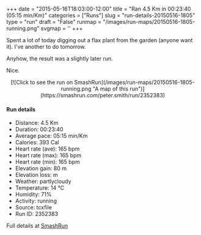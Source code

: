 +++
date = "2015-05-16T18:03:00-12:00"
title = "Ran 4.5 Km in 00:23:40 (05:15 min/Km)"
categories = ["Runs"]
slug = "run-details-20150516-1805"
type = "run"
draft = "False"
runmap = "/images/run-maps/20150516-1805-running.png"
svgmap = '<polyline points="3 43, 0 52, 18 57, 46 62, 48 64, 97 75, 100 64, 84 60, 81 58, 77 55, 70 48, 72 40, 67 45, 62 41, 56 39, 52 40, 51 40, 25 25, 19 36, 17 40, 8 38, 7 39, 5 43">'
+++

Spent a lot of today digging out a flax plant from the garden (anyone want it). I've another to do tomorrow. 

Anyhow, the result was a slightly later run. 

Nice. 



<!--more-->

<center>
[![Click to see the run on SmashRun](/images/run-maps/20150516-1805-running.png "A map of this run")](https://smashrun.com/peter.smith/run/2352383)
</center>

#### Run details

* Distance: 4.5 Km
* Duration: 00:23:40
* Average pace: 05:15 min/Km
* Calories: 393 Cal
* Heart rate (ave): 165 bpm
* Heart rate (max): 165 bpm
* Heart rate (min): 165 bpm
* Elevation gain: 80 m
* Elevation loss:  m
* Weather: partlycloudy
* Temperature: 14 &deg;C
* Humidity: 71%
* Activity: running
* Source: tcxfile
* Run ID: 2352383

Full details at [SmashRun](https://smashrun.com/peter.smith/run/2352383)